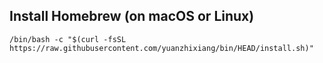 
## Install Homebrew (on macOS or Linux)

```
/bin/bash -c "$(curl -fsSL https://raw.githubusercontent.com/yuanzhixiang/bin/HEAD/install.sh)"
```
